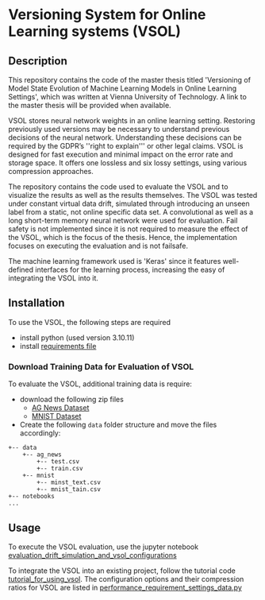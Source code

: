 # Versioning System for Online Learning systems (VSOL)

## Description

This repository contains the code of the master thesis titled
'Versioning of Model State Evolution of Machine Learning Models in Online Learning Settings',
which was written at Vienna University of Technology.
A link to the master thesis will be provided when available.

VSOL stores neural network weights in an online learning setting.
Restoring previously used versions may be necessary to understand previous decisions of the neural network.
Understanding these decisions can be required by the GDPR’s ''right to explain''' or other
legal claims.
VSOL is designed for fast execution and minimal impact on the error rate and storage space.
It offers one lossless and six lossy settings, using various compression approaches.

The repository contains the code used to evaluate the VSOL and to visualize the results
as well as the results themselves.
The VSOL was tested under constant virtual data drift, simulated through introducing an unseen label
from a static, not online specific data set.
A convolutional as well as a long short-term memory neural network were used for evaluation.
Fail safety is not implemented since it is not required to measure the effect of the VSOL,
which is the focus of the thesis.
Hence, the implementation focuses on executing the evaluation and is not failsafe.

The machine learning framework used is 'Keras' since it features well-defined interfaces
for the learning process, increasing the easy of integrating the VSOL into it.

## Installation

To use the VSOL, the following steps are required

* install python (used version 3.10.11)
* install [requirements file](requirements.txt)

### Download Training Data for Evaluation of VSOL

To evaluate the VSOL, additional training data is require:

* download the following zip files
    * [AG News Dataset](https://www.kaggle.com/code/ishandutta/ag-news-classification-lstm/input)
    * [MNIST Dataset](https://www.kaggle.com/datasets/oddrationale/mnist-in-csv/data)
* Create the following `data` folder structure and move the files accordingly:

```
+-- data
    +-- ag_news
        +-- test.csv
        +-- train.csv
    +-- mnist
        +-- minst_text.csv
        +-- mnist_tain.csv
+-- notebooks 
...
```

## Usage

To execute the VSOL evaluation, use the jupyter notebook
[evaluation_drift_simulation_and_vsol_configurations](./notebooks/evaluation_drift_simulation_and_vsol_configurations.ipynb)

To integrate the VSOL into an existing project, follow the tutorial code
[tutorial_for_using_vsol](./src/tutorial_for_using_vsol.py).
The configuration options and their compression ratios for VSOL are listed in
[performance_requirement_settings_data.py](./src/compression_pipeline_test_runner/performance_requirement_settings_data.py)

